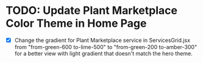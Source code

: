 # TODO: Update Plant Marketplace Color Theme in Home Page

- [x] Change the gradient for Plant Marketplace service in ServicesGrid.jsx from "from-green-600 to-lime-500" to "from-green-200 to-amber-300" for a better view with light gradient that doesn't match the hero theme.
